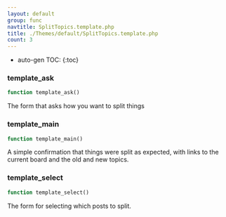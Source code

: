 ```yaml
---
layout: default
group: func
navtitle: SplitTopics.template.php
title: ./Themes/default/SplitTopics.template.php
count: 3
---
```

* auto-gen TOC:
{:toc}
### template_ask

```php
function template_ask()
```
The form that asks how you want to split things



### template_main

```php
function template_main()
```
A simple confirmation that things were split as expected, with links to the current board and the old and new topics.



### template_select

```php
function template_select()
```
The form for selecting which posts to split.




